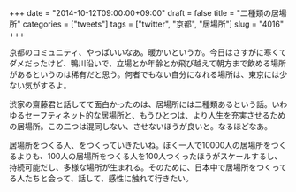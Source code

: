 +++
date = "2014-10-12T09:00:00+09:00"
draft = false
title = "二種類の居場所"
categories = ["tweets"]
tags = ["twitter", "京都", "居場所"]
slug = "4016"
+++

京都のコミュニティ、やっぱいいなあ。暖かいというか。今日はさすがに寒くてダメだったけど、鴨川沿いで、立場とか年齢とか飛び越えて朝方まで飲める場所があるというのは稀有だと思う。何者でもない自分になれる場所は、東京には少ない気がするよ。

渋家の齋藤君と話してて面白かったのは、居場所には二種類あるという話。いわゆるセーフティネット的な居場所と、もうひとつは、より人生を充実させるための居場所。この二つは混同しない、させないほうが良いと。なるほどなあ。

居場所をつくる人、をつくっていきたいね。ぼく一人で10000人の居場所をつくるよりも、100人の居場所をつくる人を100人つくったほうがスケールするし、持続可能だし、多様な場所が生まれる。そのために、日本中で居場所をつくってる人たちと会って、話して、感性に触れて行きたい。
